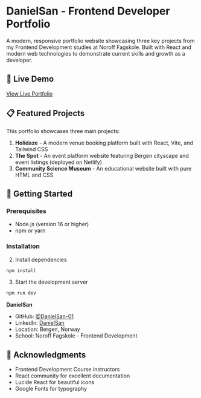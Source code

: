 # DanielSan - Frontend Developer Portfolio

A modern, responsive portfolio website showcasing three key projects from my Frontend Development studies at Noroff Fagskole. Built with React and modern web technologies to demonstrate current skills and growth as a developer.

## 🚀 Live Demo

[View Live Portfolio](https://danielsan-01.github.io/portofolio-website/)

## 📋 Featured Projects

This portfolio showcases three main projects:

1. **Holidaze** - A modern venue booking platform built with React, Vite, and Tailwind CSS
2. **The Spot** - An event platform website featuring Bergen cityscape and event listings (deployed on Netlify)
3. **Community Science Museum** - An educational website built with pure HTML and CSS

## 🚀 Getting Started

### Prerequisites

- Node.js (version 16 or higher)
- npm or yarn

### Installation

2. Install dependencies
```bash
npm install
```

3. Start the development server
```bash
npm run dev
```



**DanielSan**
- GitHub: [@DanielSan-01](https://github.com/DanielSan-01)
- LinkedIn: [DanielSan](https://www.linkedin.com/in/daniel-%C3%B8stensen-84483ab0/)
- Location: Bergen, Norway
- School: Noroff Fagskole - Frontend Development

## 🙏 Acknowledgments

- Frontend Development Course instructors
- React community for excellent documentation
- Lucide React for beautiful icons
- Google Fonts for typography
